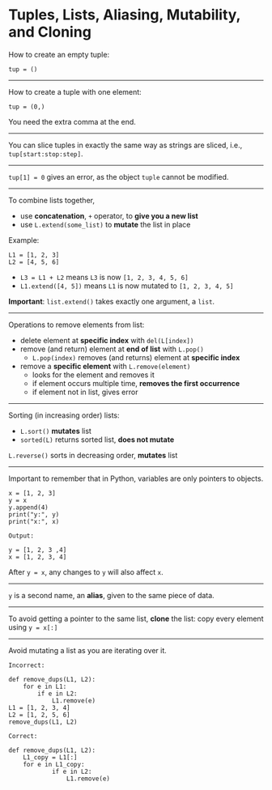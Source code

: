 # Tuples, Lists, Aliasing, Mutability, and Cloning
How to create an empty tuple:
```
tup = ()
```
***
How to create a tuple with one element:
```
tup = (0,)
```
You need the extra comma at the end.
***
You can slice tuples in exactly the same way as strings are sliced, i.e., `tup[start:stop:step]`.
***
`tup[1] = 0` gives an error, as the object `tuple` cannot be modified.
***
To combine lists together, 
- use **concatenation**, `+` operator, to **give you a new list**
- use `L.extend(some_list)` to **mutate** the list in place

Example:
```
L1 = [1, 2, 3]
L2 = [4, 5, 6]
```
- `L3 = L1 + L2` means `L3` is now `[1, 2, 3, 4, 5, 6]`
- `L1.extend([4, 5])` means `L1` is now mutated to `[1, 2, 3, 4, 5]`

**Important**: `list.extend()` takes exactly one argument, a `list`.
***
Operations to remove elements from list:

- delete element at **specific index** with `del(L[index])`
- remove (and return) element at **end of list** with `L.pop()` 
	*	`L.pop(index)` removes (and returns) element at **specific index**	
- remove a **specific element** with `L.remove(element)`
	* looks for the element and removes it
	* if element occurs multiple time, **removes the first occurrence**
	* if element not in list, gives error	
***
Sorting (in increasing order) lists:
* `L.sort()` **mutates** list
* `sorted(L)` returns sorted list, **does not mutate**

`L.reverse()` sorts in decreasing order, **mutates** list
***
Important to remember that in Python, variables are only pointers to objects.
```
x = [1, 2, 3]
y = x
y.append(4)
print("y:", y)
print("x:", x)
```
```
Output:

y = [1, 2, 3 ,4]
x = [1, 2, 3, 4]
```
After `y = x`, any changes to `y` will also affect `x`.
***
`y` is a second name, an **alias**, given to the same piece of data.
***

To avoid getting a pointer to the same list, **clone** the list: copy every element using `y = x[:]`
***
Avoid mutating a list as you are iterating over it.
```
Incorrect:

def remove_dups(L1, L2): 
	for e in L1: 
		if e in L2: 
			L1.remove(e) 
L1 = [1, 2, 3, 4] 
L2 = [1, 2, 5, 6] 
remove_dups(L1, L2)
```
```
Correct:

def remove_dups(L1, L2): 
	L1_copy = L1[:] 
	for e in L1_copy: 
			if e in L2:
				L1.remove(e)
```
